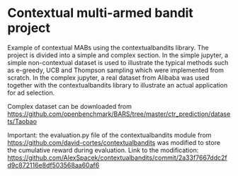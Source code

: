 # Contextual multi-armed bandit project
Example of contextual MABs using the contextualbandits library. The project is divided into a simple and complex section.
In the simple jupyter, a simple non-contextual dataset is used to illustrate the typical methods such as e-greedy, UCB and Thompson sampling which
were implemented from scratch.
In the complex jupyter, a real dataset from Alibaba was used together with the contextualbandits library to illustrate an actual application for ad 
selection.

Complex dataset can be downloaded from https://github.com/openbenchmark/BARS/tree/master/ctr_prediction/datasets/Taobao

Important: the evaluation.py file of the contextualbandits module from https://github.com/david-cortes/contextualbandits was 
modified to store the cumulative reward during evaluation. 
Link to the modification: https://github.com/AlexSpacek/contextualbandits/commit/2a33f7667ddc2fd9c872116e8df503568aa60af6
